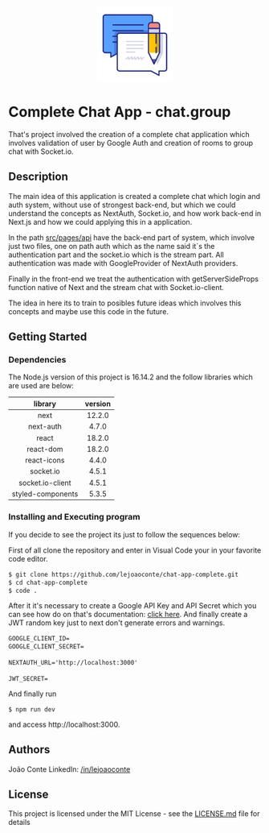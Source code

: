 <div style="text-align:center;"><img src="https://raw.githubusercontent.com/lejoaoconte/chat-app-complete/be3a7ee8c91035a90fe10a55f772a2c7fea082ce/public/logo.svg" width="150px"></div>

# Complete Chat App - chat.group

That's project involved the creation of a complete chat application which involves validation of user by Google Auth and creation of rooms to group chat with Socket.io.

## Description

The main idea of this application is created a complete chat which login and auth system, without use of strongest back-end, but which we could understand the concepts as NextAuth, Socket.io, and how work back-end in Next.js and how we could applying this in a application.

In the path <a href="https://github.com/lejoaoconte/chat-app-complete/tree/main/src/pages/api">src/pages/api</a> have the back-end part of system, which involve just two files, one on path auth which as the name said it`s the authentication part and the socket.io which is the stream part. All authentication was made with GoogleProvider of NextAuth providers.

Finally in the front-end we treat the authentication with getServerSideProps function native of Next and the stream chat with Socket.io-client.

The idea in here its to train to posibles future ideas which involves this concepts and maybe use this code in the future.

## Getting Started

### Dependencies

The Node.js version of this project is 16.14.2 and the follow libraries which are used are below:

|      library      | version |
|:-----------------:|:-------:|
| next              | 12.2.0  |
| next-auth         | 4.7.0   |
| react             | 18.2.0  |
| react-dom         | 18.2.0  |
| react-icons       | 4.4.0   |
| socket.io         | 4.5.1   |
| socket.io-client  | 4.5.1   |
| styled-components | 5.3.5   |


### Installing and Executing program

If you decide to see the project its just to follow the sequences below:

First of all clone the repository and enter in Visual Code your in your favorite code editor.

```
$ git clone https://github.com/lejoaoconte/chat-app-complete.git
$ cd chat-app-complete
$ code .
```

After it it's necessary to create a Google API Key and API Secret which you can see how do on that's documentation: <a href="https://developers.google.com/adwords/api/docs/guides/authentication" target="_blank">click here</a>. And finally create a JWT random key just to next don't generate errors and warnings.

```
GOOGLE_CLIENT_ID=
GOOGLE_CLIENT_SECRET=

NEXTAUTH_URL='http://localhost:3000'

JWT_SECRET=
```

And finally run

```
$ npm run dev
```

and access http://localhost:3000.

## Authors

João Conte 
LinkedIn: [/in/lejoaoconte](https://www.linkedin.com/in/lejoaoconte/)

## License

This project is licensed under the MIT License - see the <a href="https://github.com/lejoaoconte/chat-app-complete/blob/main/LICENSE.md" target="_blank">LICENSE.md</a> file for details
